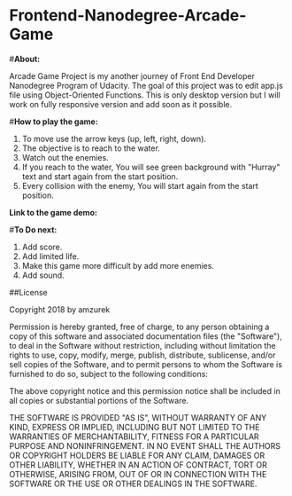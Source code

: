 Frontend-Nanodegree-Arcade-Game
===============================

#**About:**

Arcade Game Project is my another journey of Front End Developer Nanodegree Program of Udacity.
The goal of this project was to edit app.js file using Object-Oriented Functions.
This is only desktop version but I will work on fully responsive version and add soon as it possible.

#**How to play the game:**
1. To move use the arrow keys (up, left, right, down).
2. The objective is to reach to the water.
3. Watch out the enemies.
4. If you reach to the water, You will see green background with "Hurray" text and start again from the start position.
5. Every collision with the enemy, You will start again from the start position.

**Link to the game demo:** 

#**To Do next:**

1. Add score.
2. Add limited life.
3. Make this game more difficult by add more enemies.
4. Add sound.

##License

Copyright 2018 by amzurek

Permission is hereby granted, free of charge, to any person obtaining a copy of this software and associated documentation files (the "Software"), to deal in the Software without restriction, including without limitation the rights to use, copy, modify, merge, publish, distribute, sublicense, and/or sell copies of the Software, and to permit persons to whom the Software is furnished to do so, subject to the following conditions:

The above copyright notice and this permission notice shall be included in all copies or substantial portions of the Software.

THE SOFTWARE IS PROVIDED "AS IS", WITHOUT WARRANTY OF ANY KIND, EXPRESS OR IMPLIED, INCLUDING BUT NOT LIMITED TO THE WARRANTIES OF MERCHANTABILITY, FITNESS FOR A PARTICULAR PURPOSE AND NONINFRINGEMENT. IN NO EVENT SHALL THE AUTHORS OR COPYRIGHT HOLDERS BE LIABLE FOR ANY CLAIM, DAMAGES OR OTHER LIABILITY, WHETHER IN AN ACTION OF CONTRACT, TORT OR OTHERWISE, ARISING FROM, OUT OF OR IN CONNECTION WITH THE SOFTWARE OR THE USE OR OTHER DEALINGS IN THE SOFTWARE.

